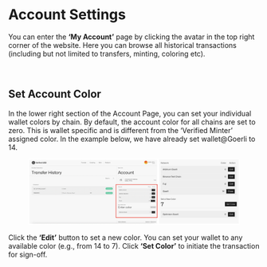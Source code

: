 # Account Settings

You can enter the **‘My Account’** page by clicking the avatar in the top right corner of the website. Here you can browse all historical transactions (including but not limited to transfers, minting, coloring etc).

<figure><img src="https://lh7-us.googleusercontent.com/pdiilEkkNPv1bo86wpmHwQQ-CDlTT5UtRryXvjPrGfRK-Aj9ccK05dn-r3FucpPfbXYylzW4bfYvRFDk0VG72ooT-r0l0HvFfIIzGb1mE0Fneq-iCOHhDxtDRRJyPyDjcq0VUzt5gPa3z82QuKBf6Jo" alt=""><figcaption></figcaption></figure>

## Set Account Color

In the lower right section of the Account Page, you can set your individual wallet colors by chain. By default, the account color for all chains are set to zero. This is wallet specific and is different from the ‘Verified Minter’ assigned color. In the example below, we have already set wallet@Goerli to 14.

<figure><img src="../.gitbook/assets/image (6) (1) (1) (1).png" alt=""><figcaption></figcaption></figure>

Click the **‘Edit’** button to set a new color. You can set your wallet to any available color (e.g., from 14 to 7). Click **‘Set Color’** to initiate the transaction for sign-off.

<figure><img src="https://lh7-us.googleusercontent.com/0ON_kQsRaAlaREhP2QPNtVTAnnKkgxSMlDpWH3LE1Gc3wiMLWdcRT6RdpGwxDuGRqqoBgoR4kzveWqcSTpjCIl7BViygjXIk5tx-EoDPoPtynDBsTYO2izPlAJKrJ_93rrOx4qqSyHq2mcKZJnBmMh4" alt=""><figcaption></figcaption></figure>
